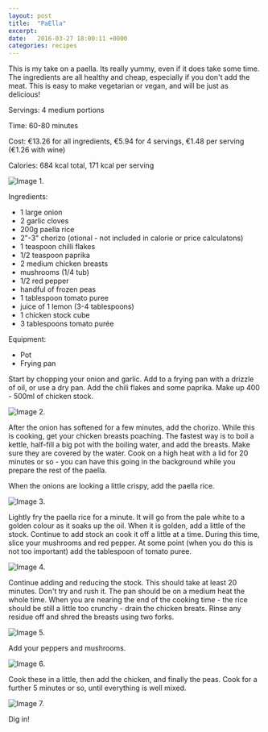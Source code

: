 ```yaml
---
layout: post
title:  "PaElla"
excerpt: 
date:   2016-03-27 18:00:11 +0000
categories: recipes
---
```


This is my take on a paella. Its really yummy, even if it does take some time. The ingredients are all healthy and cheap, especially if you don't add the meat. This is easy to make vegetarian or vegan, and will be just as delicious!

Servings: 4 medium portions

Time: 60-80 minutes

Cost: €13.26 for all ingredients, €5.94 for 4 servings, €1.48 per serving (€1.26 with wine)

Calories: 684 kcal total, 171 kcal per serving

![Image 1.]({{site.url}}/images/img_11_01.jpg "Ingredients")

Ingredients: 

  * 1 large onion
  * 2 garlic cloves 
  * 200g paella rice
  * 2"-3" chorizo (otional - not included in calorie or price calculatons)
  * 1 teaspoon chilli flakes
  * 1/2 teaspoon paprika
  * 2 medium chicken breasts
  * mushrooms (1/4 tub)
  * 1/2 red pepper
  * handful of frozen peas
  * 1 tablespoon tomato puree
  * juice of 1 lemon (3-4 tablespoons)
  * 1 chicken stock cube
  * 3 tablespoons tomato purée

Equipment:

  * Pot 
  * Frying pan

Start by chopping your onion and garlic. Add to a frying pan with a drizzle of oil, or use a dry pan. Add the chili flakes and some paprika. Make up 400 - 500ml of chicken stock.

![Image 2.]({{site.url}}/images/img_11_02.jpg "Onion")

After the onion has softened for a few minutes, add the chorizo. While this is cooking, get your chicken breasts poaching. The fastest way is to boil a kettle, half-fill a big pot with the boiling water, and add the breasts. Make sure they are covered by the water. Cook on a high heat with a lid for 20 minutes or so - you can have this going in the background while you prepare the rest of the paella.

When the onions are looking a little crispy, add the paella rice.

![Image 3.]({{site.url}}/images/img_11_03.jpg "Paella rice")

Lightly fry the paella rice for a minute. It will go from the pale white to a golden colour as it soaks up the oil. When it is golden, add a little of the stock. Continue to add stock an cook it off a little at a time. During this time, slice your mushrooms and red pepper. At some point (when you do this is not too important) add the tablespoon of tomato puree.

![Image 4.]({{site.url}}/images/img_11_04.jpg "Tomato puree")

Continue adding and reducing the stock. This should take at least 20 minutes. Don't try and rush it. The pan should be on a medium heat the whole time. When you are nearing the end of the cooking time - the rice should be still a little too crunchy - drain the chicken breats. Rinse any residue off and shred the breasts using two forks. 

![Image 5.]({{site.url}}/images/img_11_05.jpg "Chicken")

Add your peppers and mushrooms. 

![Image 6.]({{site.url}}/images/img_11_06.jpg "Veg")

Cook these in a little, then add the chicken, and finally the peas. Cook for a further 5 minutes or so, until everything is well mixed.

![Image 7.]({{site.url}}/images/img_11_07.jpg "Dinner!")

Dig in!

